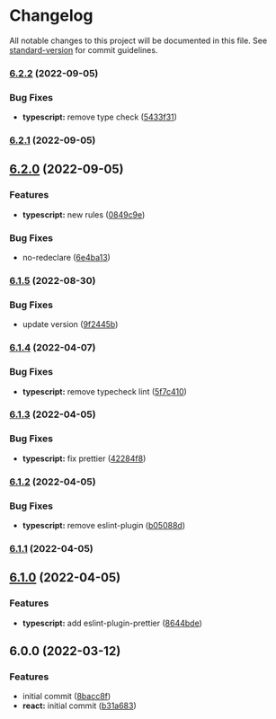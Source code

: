 # Changelog

All notable changes to this project will be documented in this file. See [standard-version](https://github.com/conventional-changelog/standard-version) for commit guidelines.

### [6.2.2](https://github.com/joshuaavalon/eslint-config/compare/@joshuaavalon/eslint-config-typescript@6.2.1...@joshuaavalon/eslint-config-typescript@6.2.2) (2022-09-05)


### Bug Fixes

* **typescript:** remove type check ([5433f31](https://github.com/joshuaavalon/eslint-config/commit/5433f31efcba0dd97989294422746b94d01e0122))

### [6.2.1](https://github.com/joshuaavalon/eslint-config/compare/@joshuaavalon/eslint-config-typescript@6.2.0...@joshuaavalon/eslint-config-typescript@6.2.1) (2022-09-05)

## [6.2.0](https://github.com/joshuaavalon/eslint-config/compare/@joshuaavalon/eslint-config-typescript@6.1.5...@joshuaavalon/eslint-config-typescript@6.2.0) (2022-09-05)


### Features

* **typescript:** new rules ([0849c9e](https://github.com/joshuaavalon/eslint-config/commit/0849c9e4b83367c2bde3bba700acfe5371db1d96))


### Bug Fixes

* no-redeclare ([6e4ba13](https://github.com/joshuaavalon/eslint-config/commit/6e4ba135be0855eedb7614236e20079906b98f2b))

### [6.1.5](https://github.com/joshuaavalon/eslint-config/compare/@joshuaavalon/eslint-config-typescript@6.1.4...@joshuaavalon/eslint-config-typescript@6.1.5) (2022-08-30)


### Bug Fixes

* update version ([9f2445b](https://github.com/joshuaavalon/eslint-config/commit/9f2445b0644399eeadf3dc145f8ec34db0a9545a))

### [6.1.4](https://github.com/joshuaavalon/eslint-config/compare/@joshuaavalon/eslint-config-typescript@6.1.3...@joshuaavalon/eslint-config-typescript@6.1.4) (2022-04-07)


### Bug Fixes

* **typescript:** remove typecheck lint ([5f7c410](https://github.com/joshuaavalon/eslint-config/commit/5f7c410e4e7f5276ca4af4ca37d8311097080a58))

### [6.1.3](https://github.com/joshuaavalon/eslint-config/compare/@joshuaavalon/eslint-config-typescript@6.1.2...@joshuaavalon/eslint-config-typescript@6.1.3) (2022-04-05)


### Bug Fixes

* **typescript:** fix prettier ([42284f8](https://github.com/joshuaavalon/eslint-config/commit/42284f8783ee64ca5d8696b747857b15f986b362))

### [6.1.2](https://github.com/joshuaavalon/eslint-config/compare/@joshuaavalon/eslint-config-typescript@6.1.1...@joshuaavalon/eslint-config-typescript@6.1.2) (2022-04-05)


### Bug Fixes

* **typescript:** remove eslint-plugin ([b05088d](https://github.com/joshuaavalon/eslint-config/commit/b05088de168a4f32621e026ea2641f4a2b13c778))

### [6.1.1](https://github.com/joshuaavalon/eslint-config/compare/@joshuaavalon/eslint-config-typescript@6.1.0...@joshuaavalon/eslint-config-typescript@6.1.1) (2022-04-05)

## [6.1.0](https://github.com/joshuaavalon/eslint-config/compare/@joshuaavalon/eslint-config-typescript@6.0.0...@joshuaavalon/eslint-config-typescript@6.1.0) (2022-04-05)


### Features

* **typescript:** add eslint-plugin-prettier ([8644bde](https://github.com/joshuaavalon/eslint-config/commit/8644bdea6a61220e946db95c0e2c4ada30451a0f))

## 6.0.0 (2022-03-12)


### Features

* initial commit ([8bacc8f](https://github.com/joshuaavalon/eslint-config/commit/8bacc8fe613ca20e971e717059836a7b7464557b))
* **react:** initial commit ([b31a683](https://github.com/joshuaavalon/eslint-config/commit/b31a683b679a241869343a99687379a592ffd740))
